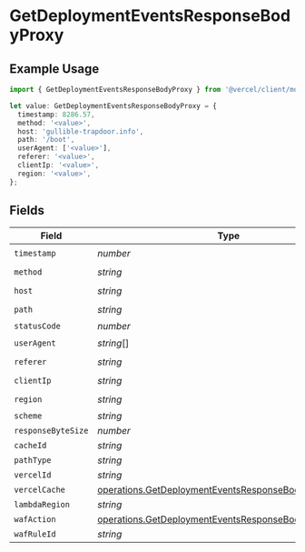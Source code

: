 # GetDeploymentEventsResponseBodyProxy

## Example Usage

```typescript
import { GetDeploymentEventsResponseBodyProxy } from '@vercel/client/models/operations';

let value: GetDeploymentEventsResponseBodyProxy = {
  timestamp: 8286.57,
  method: '<value>',
  host: 'gullible-trapdoor.info',
  path: '/boot',
  userAgent: ['<value>'],
  referer: '<value>',
  clientIp: '<value>',
  region: '<value>',
};
```

## Fields

| Field              | Type                                                                                                                           | Required           | Description |
| ------------------ | ------------------------------------------------------------------------------------------------------------------------------ | ------------------ | ----------- |
| `timestamp`        | _number_                                                                                                                       | :heavy_check_mark: | N/A         |
| `method`           | _string_                                                                                                                       | :heavy_check_mark: | N/A         |
| `host`             | _string_                                                                                                                       | :heavy_check_mark: | N/A         |
| `path`             | _string_                                                                                                                       | :heavy_check_mark: | N/A         |
| `statusCode`       | _number_                                                                                                                       | :heavy_minus_sign: | N/A         |
| `userAgent`        | _string_[]                                                                                                                     | :heavy_check_mark: | N/A         |
| `referer`          | _string_                                                                                                                       | :heavy_check_mark: | N/A         |
| `clientIp`         | _string_                                                                                                                       | :heavy_check_mark: | N/A         |
| `region`           | _string_                                                                                                                       | :heavy_check_mark: | N/A         |
| `scheme`           | _string_                                                                                                                       | :heavy_minus_sign: | N/A         |
| `responseByteSize` | _number_                                                                                                                       | :heavy_minus_sign: | N/A         |
| `cacheId`          | _string_                                                                                                                       | :heavy_minus_sign: | N/A         |
| `pathType`         | _string_                                                                                                                       | :heavy_minus_sign: | N/A         |
| `vercelId`         | _string_                                                                                                                       | :heavy_minus_sign: | N/A         |
| `vercelCache`      | [operations.GetDeploymentEventsResponseBodyVercelCache](../../models/operations/getdeploymenteventsresponsebodyvercelcache.md) | :heavy_minus_sign: | N/A         |
| `lambdaRegion`     | _string_                                                                                                                       | :heavy_minus_sign: | N/A         |
| `wafAction`        | [operations.GetDeploymentEventsResponseBodyWafAction](../../models/operations/getdeploymenteventsresponsebodywafaction.md)     | :heavy_minus_sign: | N/A         |
| `wafRuleId`        | _string_                                                                                                                       | :heavy_minus_sign: | N/A         |
